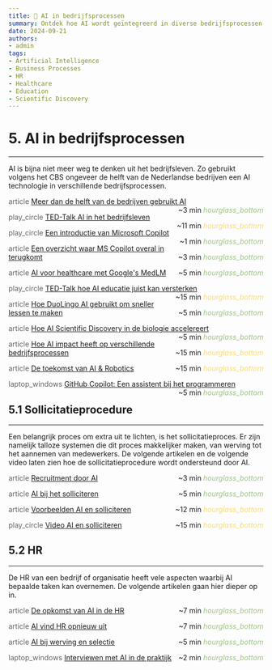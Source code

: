 ```yaml
---
title: 💼 AI in bedrijfsprocessen
summary: Ontdek hoe AI wordt geïntegreerd in diverse bedrijfsprocessen, van HR en recruitment tot toepassingen in healthcare, educatie, en wetenschappelijk onderzoek.
date: 2024-09-21
authors:
- admin
tags:
- Artificial Intelligence
- Business Processes
- HR
- Healthcare
- Education
- Scientific Discovery
---
```


# 5. AI in bedrijfsprocessen

---

AI is bijna niet meer weg te denken uit het bedrijfsleven. Zo gebruikt volgens het CBS ongeveer de helft van de Nederlandse bedrijven een AI technologie in verschillende bedrijfsprocessen.

<span class="material-symbols-outlined" style="color: #5f6368;">article</span> [Meer dan de helft van de bedrijven gebruikt AI](https://example.com/dutch-companies-ai-usage) <span style="float: right;">~3 min <i class="material-icons" style="color: #9DC384;">hourglass_bottom</i></span>

<span class="material-symbols-outlined" style="color: #5f6368;">play_circle</span> [TED-Talk AI in het bedrijfsleven](https://example.com/ted-talk-ai-business) <span style="float: right;">~11 min <i class="material-icons" style="color: #F9DB78;">hourglass_bottom</i></span>

<span class="material-symbols-outlined" style="color: #5f6368;">play_circle</span> [Een introductie van Microsoft Copilot](https://example.com/ms-copilot-intro) <span style="float: right;">~1 min <i class="material-icons" style="color: #9DC384;">hourglass_bottom</i></span>

<span class="material-symbols-outlined" style="color: #5f6368;">article</span> [Een overzicht waar MS Copilot overal in terugkomt](https://example.com/ms-copilot-overview) <span style="float: right;">~3 min <i class="material-icons" style="color: #9DC384;">hourglass_bottom</i></span>

<span class="material-symbols-outlined" style="color: #5f6368;">article</span> [AI voor healthcare met Google's MedLM](https://example.com/google-medlm) <span style="float: right;">~5 min <i class="material-icons" style="color: #9DC384;">hourglass_bottom</i></span>

<span class="material-symbols-outlined" style="color: #5f6368;">play_circle</span> [TED-Talk hoe AI educatie juist kan versterken](https://example.com/ted-talk-ai-education) <span style="float: right;">~15 min <i class="material-icons" style="color: #F9DB78;">hourglass_bottom</i></span>

<span class="material-symbols-outlined" style="color: #5f6368;">article</span> [Hoe DuoLingo AI gebruikt om sneller lessen te maken](https://example.com/duolingo-ai-lessons) <span style="float: right;">~5 min <i class="material-icons" style="color: #9DC384;">hourglass_bottom</i></span>

<span class="material-symbols-outlined" style="color: #5f6368;">article</span> [Hoe AI Scientific Discovery in de biologie accelereert](https://example.com/ai-biology-discovery) <span style="float: right;">~5 min <i class="material-icons" style="color: #9DC384;">hourglass_bottom</i></span>

<span class="material-symbols-outlined" style="color: #5f6368;">article</span> [Hoe AI impact heeft op verschillende bedrijfsprocessen](https://example.com/ai-impact-business-processes) <span style="float: right;">~15 min <i class="material-icons" style="color: #F9DB78;">hourglass_bottom</i></span>

<span class="material-symbols-outlined" style="color: #5f6368;">article</span> [De toekomst van AI & Robotics](https://example.com/future-ai-robotics) <span style="float: right;">~15 min <i class="material-icons" style="color: #F9DB78;">hourglass_bottom</i></span>

<span class="material-symbols-outlined" style="color: #5f6368;">laptop_windows</span> [GitHub Copilot: Een assistent bij het programmeren](https://example.com/github-copilot) <span style="float: right;">~5 min <i class="material-icons" style="color: #9DC384;">hourglass_bottom</i></span>

## 5.1 Sollicitatieprocedure

---

Een belangrijk proces om extra uit te lichten, is het sollicitatieproces. Er zijn namelijk talloze systemen die dit proces makkelijker maken, van werving tot het aannemen van medewerkers. De volgende artikelen en de volgende video laten zien hoe de sollicitatieprocedure wordt ondersteund door AI.

<span class="material-symbols-outlined" style="color: #5f6368;">article</span> [Recruitment door AI](https://example.com/ai-recruitment) <span style="float: right;">~3 min <i class="material-icons" style="color: #9DC384;">hourglass_bottom</i></span>

<span class="material-symbols-outlined" style="color: #5f6368;">article</span> [AI bij het solliciteren](https://example.com/ai-job-applications) <span style="float: right;">~5 min <i class="material-icons" style="color: #9DC384;">hourglass_bottom</i></span>

<span class="material-symbols-outlined" style="color: #5f6368;">article</span> [Voorbeelden AI en solliciteren](https://example.com/ai-recruitment-examples) <span style="float: right;">~12 min <i class="material-icons" style="color: #F9DB78;">hourglass_bottom</i></span>

<span class="material-symbols-outlined" style="color: #5f6368;">play_circle</span> [Video AI en solliciteren](https://example.com/ai-recruitment-video) <span style="float: right;">~15 min <i class="material-icons" style="color: #F9DB78;">hourglass_bottom</i></span>

## 5.2 HR

---

De HR van een bedrijf of organisatie heeft vele aspecten waarbij AI bepaalde taken kan overnemen. De volgende artikelen gaan hier dieper op in.

<span class="material-symbols-outlined" style="color: #5f6368;">article</span> [De opkomst van AI in de HR](https://example.com/ai-in-hr-rise) <span style="float: right;">~7 min <i class="material-icons" style="color: #9DC384;">hourglass_bottom</i></span>

<span class="material-symbols-outlined" style="color: #5f6368;">article</span> [AI vind HR opnieuw uit](https://example.com/ai-reinvents-hr) <span style="float: right;">~7 min <i class="material-icons" style="color: #9DC384;">hourglass_bottom</i></span>

<span class="material-symbols-outlined" style="color: #5f6368;">article</span> [AI bij werving en selectie](https://example.com/ai-recruitment-selection) <span style="float: right;">~5 min <i class="material-icons" style="color: #9DC384;">hourglass_bottom</i></span>

<span class="material-symbols-outlined" style="color: #5f6368;">laptop_windows</span> [Interviewen met AI in de praktijk](https://example.com/ai-interview-practice) <span style="float: right;">~2 min <i class="material-icons" style="color: #9DC384;">hourglass_bottom</i></span>
